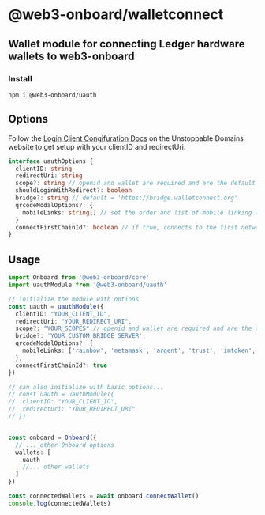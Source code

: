 # @web3-onboard/walletconnect

## Wallet module for connecting Ledger hardware wallets to web3-onboard

### Install

`npm i @web3-onboard/uauth`

## Options

Follow the [Login Client Congifuration Docs](https://docs.unstoppabledomains.com/login-with-unstoppable/login-integration-guides/login-client-configuration/) on the Unstoppable Domains website to get setup with your clientID and redirectUri.

```typescript
interface uauthOptions {
  clientID: string
  redirectUri: string
  scope?: string // openid and wallet are required and are the default scopes
  shouldLoginWithRedirect?: boolean
  bridge?: string // default = 'https://bridge.walletconnect.org'
  qrcodeModalOptions?: {
    mobileLinks: string[] // set the order and list of mobile linking wallets
  }
  connectFirstChainId?: boolean // if true, connects to the first network chain provided
}
```

## Usage

```typescript
import Onboard from '@web3-onboard/core'
import uauthModule from '@web3-onboard/uauth'

// initialize the module with options
const uauth = uauthModule({
  clientID: "YOUR_CLIENT_ID",
  redirectUri: "YOUR_REDIRECT_URI",
  scope?: "YOUR_SCOPES",// openid and wallet are required and are the default scopes
  bridge?: 'YOUR_CUSTOM_BRIDGE_SERVER',
  qrcodeModalOptions?: {
    mobileLinks: ['rainbow', 'metamask', 'argent', 'trust', 'imtoken', 'pillar']
  },
  connectFirstChainId?: true
})

// can also initialize with basic options...
// const uauth = uauthModule({
//  clientID: "YOUR_CLIENT_ID",
//  redirectUri: "YOUR_REDIRECT_URI"
// })


const onboard = Onboard({
  // ... other Onboard options
  wallets: [
    uauth
    //... other wallets
  ]
})

const connectedWallets = await onboard.connectWallet()
console.log(connectedWallets)
```

